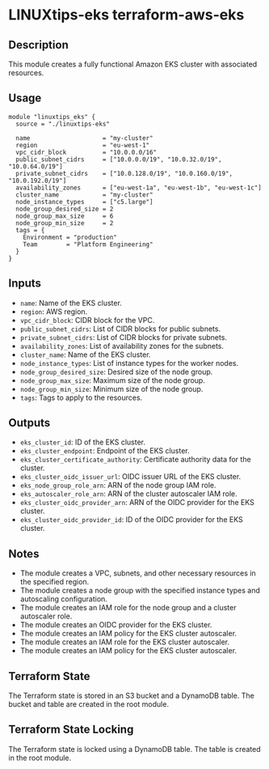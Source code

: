 # LINUXtips-eks  terraform-aws-eks

## Description

This module creates a fully functional Amazon EKS cluster with associated resources.

## Usage

```hcl
module "linuxtips_eks" {
  source = "./linuxtips-eks"

  name                    = "my-cluster"
  region                  = "eu-west-1"
  vpc_cidr_block          = "10.0.0.0/16"
  public_subnet_cidrs     = ["10.0.0.0/19", "10.0.32.0/19", "10.0.64.0/19"]
  private_subnet_cidrs    = ["10.0.128.0/19", "10.0.160.0/19", "10.0.192.0/19"]
  availability_zones      = ["eu-west-1a", "eu-west-1b", "eu-west-1c"]
  cluster_name            = "my-cluster"
  node_instance_types     = ["c5.large"]
  node_group_desired_size = 2
  node_group_max_size     = 6
  node_group_min_size     = 2
  tags = {
    Environment = "production"
    Team        = "Platform Engineering"
  }
}
```

## Inputs

- `name`: Name of the EKS cluster.
- `region`: AWS region.
- `vpc_cidr_block`: CIDR block for the VPC.
- `public_subnet_cidrs`: List of CIDR blocks for public subnets.
- `private_subnet_cidrs`: List of CIDR blocks for private subnets.
- `availability_zones`: List of availability zones for the subnets.
- `cluster_name`: Name of the EKS cluster.
- `node_instance_types`: List of instance types for the worker nodes.
- `node_group_desired_size`: Desired size of the node group.
- `node_group_max_size`: Maximum size of the node group.
- `node_group_min_size`: Minimum size of the node group.
- `tags`: Tags to apply to the resources.

## Outputs

- `eks_cluster_id`: ID of the EKS cluster.
- `eks_cluster_endpoint`: Endpoint of the EKS cluster.
- `eks_cluster_certificate_authority`: Certificate authority data for the cluster.
- `eks_cluster_oidc_issuer_url`: OIDC issuer URL of the EKS cluster.
- `eks_node_group_role_arn`: ARN of the node group IAM role.
- `eks_autoscaler_role_arn`: ARN of the cluster autoscaler IAM role.
- `eks_cluster_oidc_provider_arn`: ARN of the OIDC provider for the EKS cluster.
- `eks_cluster_oidc_provider_id`: ID of the OIDC provider for the EKS cluster.

## Notes

- The module creates a VPC, subnets, and other necessary resources in the specified region.
- The module creates a node group with the specified instance types and autoscaling configuration.
- The module creates an IAM role for the node group and a cluster autoscaler role.
- The module creates an OIDC provider for the EKS cluster.
- The module creates an IAM policy for the EKS cluster autoscaler.
- The module creates an IAM role for the EKS cluster autoscaler.
- The module creates an IAM policy for the EKS cluster autoscaler.

## Terraform State

The Terraform state is stored in an S3 bucket and a DynamoDB table. The bucket and table are created in the root module.

## Terraform State Locking

The Terraform state is locked using a DynamoDB table. The table is created in the root module.

